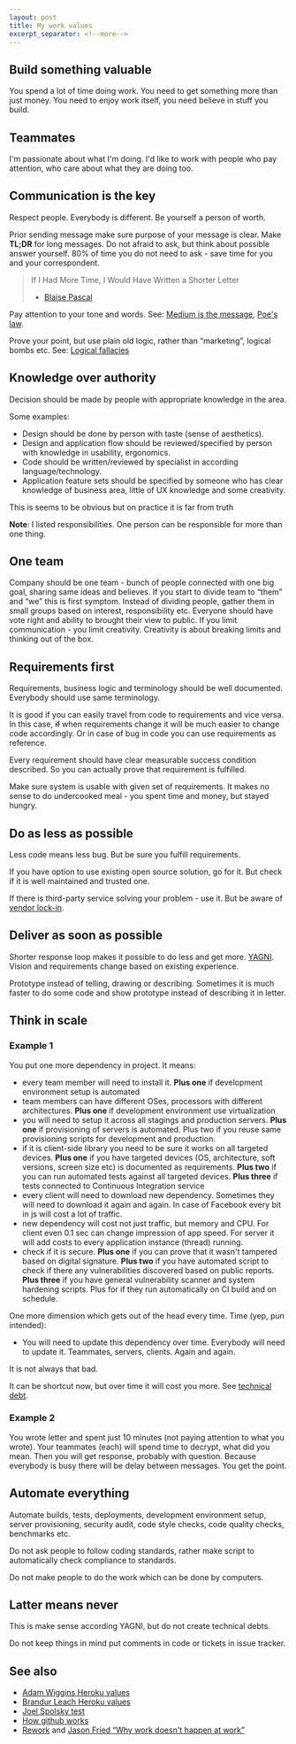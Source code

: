 ```yaml
---
layout: post
title: My work values
excerpt_separator: <!--more-->
---
```


## Build something valuable

You spend a lot of time doing work. You need to get something more than just money. You need to enjoy work itself, you need believe in stuff you build.

<!--more-->

## Teammates

I'm passionate about what I'm doing. I'd like to work with people who pay attention, who care about what they are doing too.

## Communication is the key

Respect people. Everybody is different. Be yourself a person of worth.

Prior sending message make sure purpose of your message is clear. Make **TL;DR** for long messages.
Do not afraid to ask, but think about possible answer yourself. 80% of time you do not need to ask - save time for you and your correspondent.

> If I Had More Time, I Would Have Written a Shorter Letter
> - [Blaise Pascal](http://quoteinvestigator.com/2012/04/28/shorter-letter/)

Pay attention to your tone and words. See: [Medium is the message](https://en.wikipedia.org/wiki/The_medium_is_the_message), [Poe's law](https://en.wikipedia.org/wiki/Poe%27s_law).

Prove your point, but use plain old logic, rather than “marketing”, logical bombs etc. See: [Logical fallacies](https://yourlogicalfallacyis.com/)

## Knowledge over authority

Decision should be made by people with appropriate knowledge in the area.

Some examples:

 - Design should be done by person with taste (sense of aesthetics).
 - Design and application flow should be reviewed/specified by person with knowledge in usability, ergonomics.
 - Code should be written/reviewed by specialist in according language/technology.
 - Application feature sets should be specified by someone who has clear knowledge of business area, little of UX knowledge and some creativity.

This is seems to be obvious but on practice it is far from truth

**Note**: I listed responsibilities. One person can be responsible for more than one thing.

## One team

Company should be one team - bunch of people connected with one big goal, sharing same ideas and believes. If you start to divide team to “them” and “we” this is first symptom. Instead of dividing people, gather them in small groups based on interest, responsibility etc. Everyone should have vote right and ability to brought their view to public. If you limit communication - you limit creativity. Creativity is about breaking limits and thinking out of the box.

## Requirements first

Requirements, business logic and terminology should be well documented. Everybody should use same terminology.

It is good if you can easily travel from code to requirements and vice versa. In this case, ~~if~~ when requirements change it will be much easier to change code accordingly. Or in case of bug in code you can use requirements as reference.

Every requirement should have clear measurable success condition described. So you can actually prove that requirement is fulfilled.

Make sure system is usable with given set of requirements. It makes no sense to do undercooked meal - you spent time and money, but stayed hungry.

## Do as less as possible

Less code means less bug. But be sure you fulfill requirements.

If you have option to use existing open source solution, go for it. But check if it is well maintained and trusted one.

If there is third-party service solving your problem - use it. But be aware of [vendor lock-in](https://en.wikipedia.org/wiki/Vendor_lock-in).

## Deliver as soon as possible

Shorter response loop makes it possible to do less and get more. [YAGNI](https://en.wikipedia.org/wiki/You_aren%27t_gonna_need_it). Vision and requirements change based on existing experience.

Prototype instead of telling, drawing or describing. Sometimes it is much faster to do some code and show prototype instead of describing it in letter.

## Think in scale

### Example 1

You put one more dependency in project. It means:

- every team member will need to install it. **Plus one** if development environment setup is automated
- team members can have different OSes, processors with different architectures. **Plus one** if development environment use virtualization
- you will need to setup it across all stagings and production servers. **Plus one** if provisioning of servers is automated. Plus two if you reuse same provisioning scripts for development and production.
- if it is client-side library you need to be sure it works on all targeted devices. **Plus one** if you have targeted devices (OS, architecture, soft versions, screen size etc) is documented as requirements. **Plus two** if you can run automated tests against all targeted devices. **Plus three** if tests connected to Continuous Integration service
- every client will need to download new dependency. Sometimes they will need to download it again and again. In case of Facebook every bit in js will cost a lot of traffic.
- new dependency will cost not just traffic, but memory and CPU. For client even 0.1 sec can change impression of app speed. For server it will add costs to every application instance (thread) running.
- check if it is secure. **Plus one** if you can prove that it wasn't tampered based on digital signature. **Plus two** if you have automated script to check if there any vulnerabilities discovered based on public reports. **Plus three** if you have general vulnerability scanner and system hardening scripts. Plus for if they run automatically on CI build and on schedule.

One more dimension which gets out of the head every time. Time (yep, pun intended):

- You will need to update this dependency over time. Everybody will need to update it. Teammates, servers, clients. Again and again.

It is not always that bad.

It can be shortcut now, but over time it will cost you more. See [technical debt](http://martinfowler.com/bliki/TechnicalDebt.html).

### Example 2

You wrote letter and spent just 10 minutes (not paying attention to what you wrote). Your teammates (each) will spend time to decrypt, what did you mean. Then you will get response, probably with question. Because everybody is busy there will be delay between messages. You get the point.

## Automate everything

Automate builds, tests, deployments, development environment setup, server provisioning, security audit, code style checks, code quality checks, benchmarks etc.

Do not ask people to follow coding standards, rather make script to automatically check compliance to standards.

Do not make people to do the work which can be done by computers.

## Latter means never

This is make sense according YAGNI, but do not create technical debts.

Do not keep things in mind put comments in code or tickets in issue tracker.

## See also

 - [Adam Wiggins Heroku values](https://gist.github.com/adamwiggins/5687294)
 - [Brandur Leach Heroku values](https://brandur.org/heroku-values)
 - [Joel Spolsky test](http://www.joelonsoftware.com/articles/fog0000000043.html)
 - [How github works](http://zachholman.com/posts/how-github-works/)
 - [Rework](https://37signals.com/rework/) and [Jason Fried “Why work doesn't happen at work”](https://www.ted.com/talks/jason_fried_why_work_doesn_t_happen_at_work)

